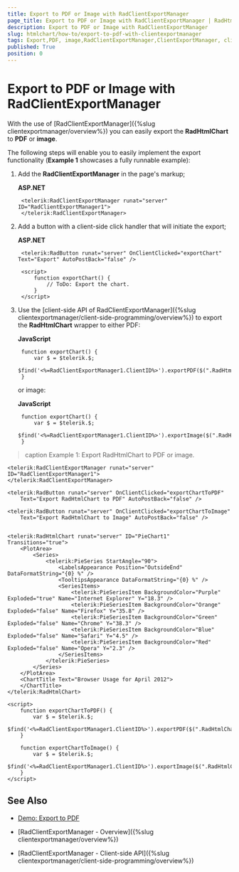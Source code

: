 ```yaml
---
title: Export to PDF or Image with RadClientExportManager
page_title: Export to PDF or Image with RadClientExportManager | RadHtmlChart for ASP.NET AJAX Documentation
description: Export to PDF or Image with RadClientExportManager
slug: htmlchart/how-to/export-to-pdf-with-clientexportmanager
tags: Export,PDF, image,RadClientExportManager,ClientExportManager, client-side
published: True
position: 0
---
```


# Export to PDF or Image with RadClientExportManager

With the use of [RadClientExportManager]({%slug clientexportmanager/overview%}) you can easily export the **RadHtmlChart** to **PDF** or **image**. 

The following steps will enable you to easily implement the export functionality (**Example 1** showcases a fully runnable example):

1. Add the **RadClientExportManager** in the page's markup;

	**ASP.NET**

		<telerik:RadClientExportManager runat="server" ID="RadClientExportManager1">
	    </telerik:RadClientExportManager>

1. Add a button with a client-side click handler that will initiate the export;

	**ASP.NET**

		<telerik:RadButton runat="server" OnClientClicked="exportChart" Text="Export" AutoPostBack="false" />
		
		<script>
			function exportChart() {
			    // ToDo: Export the chart.
			}
		</script>

1. Use the [client-side API of RadClientExportManager]({%slug clientexportmanager/client-side-programming/overview%}) to export the **RadHtmlChart** wrapper to either PDF: 

	**JavaScript**	

		function exportChart() {
			var $ = $telerik.$;
			$find('<%=RadClientExportManager1.ClientID%>').exportPDF($(".RadHtmlChart"));
		}
	
	or image:

	**JavaScript**

		function exportChart() {
			var $ = $telerik.$;
			$find('<%=RadClientExportManager1.ClientID%>').exportImage($(".RadHtmlChart"));
		}


>caption Example 1: Export RadHtmlChart to PDF or image.

````ASP.NET
<telerik:RadClientExportManager runat="server" ID="RadClientExportManager1">
</telerik:RadClientExportManager>

<telerik:RadButton runat="server" OnClientClicked="exportChartToPDF" 
    Text="Export RadHtmlChart to PDF" AutoPostBack="false" />

<telerik:RadButton runat="server" OnClientClicked="exportChartToImage" 
    Text="Export RadHtmlChart to Image" AutoPostBack="false" />


<telerik:RadHtmlChart runat="server" ID="PieChart1" Transitions="true">
    <PlotArea>
        <Series>
            <telerik:PieSeries StartAngle="90">
                <LabelsAppearance Position="OutsideEnd" DataFormatString="{0} %" />
                <TooltipsAppearance DataFormatString="{0} %" />
                <SeriesItems>
                    <telerik:PieSeriesItem BackgroundColor="Purple" Exploded="true" Name="Internet Explorer" Y="18.3" />
                    <telerik:PieSeriesItem BackgroundColor="Orange" Exploded="false" Name="Firefox" Y="35.8" />
                    <telerik:PieSeriesItem BackgroundColor="Green" Exploded="false" Name="Chrome" Y="38.3" />
                    <telerik:PieSeriesItem BackgroundColor="Blue" Exploded="false" Name="Safari" Y="4.5" />
                    <telerik:PieSeriesItem BackgroundColor="Red" Exploded="false" Name="Opera" Y="2.3" />
                </SeriesItems>
            </telerik:PieSeries>
        </Series>
    </PlotArea>
    <ChartTitle Text="Browser Usage for April 2012">
    </ChartTitle>
</telerik:RadHtmlChart>

<script>
    function exportChartToPDF() {
        var $ = $telerik.$;
        $find('<%=RadClientExportManager1.ClientID%>').exportPDF($(".RadHtmlChart"));
    }

    function exportChartToImage() {
        var $ = $telerik.$;
        $find('<%=RadClientExportManager1.ClientID%>').exportImage($(".RadHtmlChart"));
    }
</script>
````

## See Also

* [Demo: Export to PDF](http://demos.telerik.com/aspnet-ajax/client-export-manager/applicationscenarios/export-radhtmlchart/defaultcs.aspx?product=htmlchart)

* [RadClientExportManager - Overview]({%slug clientexportmanager/overview%})

* [RadClientExportManager - Client-side API]({%slug clientexportmanager/client-side-programming/overview%})